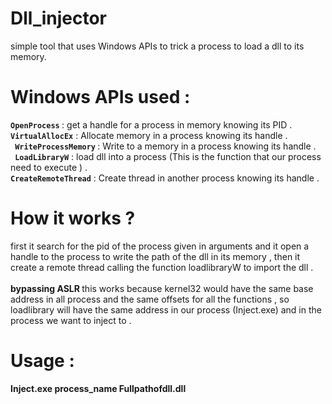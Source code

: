 # Dll_injector

simple tool that uses Windows APIs to trick a process to load a dll to its memory. 



# Windows APIs used :



<b> `OpenProcess` </b> : get a handle for a process in memory knowing its PID . </br>
<b> `VirtualAllocEx`</b> : Allocate memory in a process knowing its handle . </br>
<b>` WriteProcessMemory` </b> : Write to a memory in a process knowing its handle . </br> 
<b>` LoadLibraryW`</b> : load dll into a process (This is the function that our process need to execute ) . </br> 
<b> `CreateRemoteThread`</b> : Create thread in another process knowing its handle . </br>

# How it works ? 


first it search for the pid of the process given in arguments and it open a handle to the process to write the path of the dll in its memory  , then it create a remote thread  calling the function loadlibraryW to import the dll .</br></br>
 <b> bypassing ASLR </b> 
this works because kernel32 would have the same base address in all process and the same offsets for all the functions , so loadlibrary will have the same address in our process (Inject.exe) and in the process we want to inject to . 

# Usage : 
  <b> Inject.exe process_name Fullpathofdll.dll </b>
